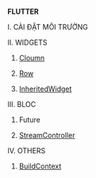 **FLUTTER**

I. CÀI ĐẶT MÔI TRƯỜNG

II. WIDGETS

1. [Cloumn](widgets/column.md)

2. [Row](widgets/row.md)

3. [InheritedWidget](others/inherited_widget.md)

III. BLOC

1. Future

2. [StreamController](bloc/stream_controller.md)

IV. OTHERS

1. [BuildContext](orthers/build_context.md)